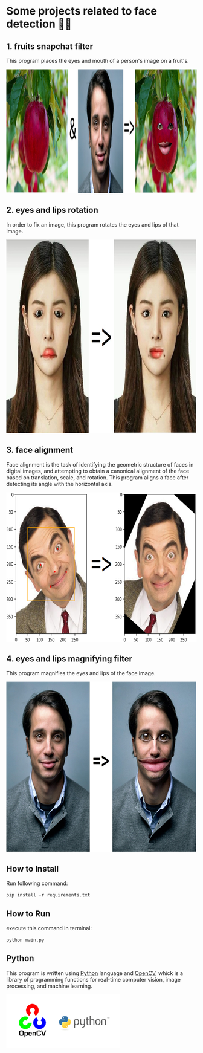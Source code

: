 # Some projects related to face detection 🧑🏻
## 1. fruits snapchat filter
This program places the eyes and mouth of a person's image on a fruit's.

<img src="pics/1.jpg" width="1514.5" height="328">

## 2. eyes and lips rotation
In order to fix an image, this program rotates the eyes and lips of that image.

<img src="pics/2.jpg" width="921" height="512">

## 3. face alignment
Face alignment is the task of identifying the geometric structure of faces in digital images, and attempting to obtain a canonical alignment of the face based on translation, scale, and rotation. This program aligns a face after detecting its angle with the horizontal axis.

<img src="pics/3.png" width="748" height="396">

## 4. eyes and lips magnifying filter
This program magnifies the eyes and lips of the face image.

<img src="pics/4.jpg" width="685" height="450">

## How to Install
Run following command:
```
pip install -r requirements.txt
```

## How to Run
execute this command in terminal:
```
python main.py
```

## Python
This program is written using [Python](https://www.python.org/) language and [OpenCV](https://opencv.org/), whick is a library of programming functions for real-time computer vision, image processing, and machine learning.

<img src="pics/opencv.webp" width="300" height="142.57">